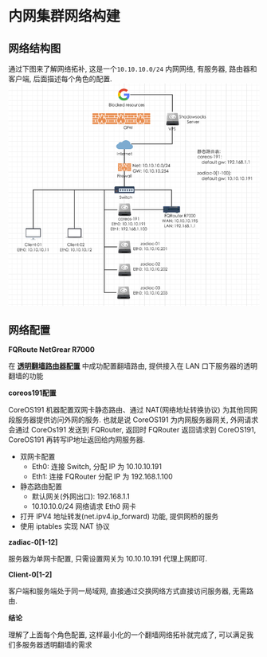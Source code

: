 # 内网集群网络构建

## 网络结构图

通过下图来了解网络拓补, 这是一个`10.10.10.0/24` 内网网络,  有服务器, 路由器和客户端, 后面描述每个角色的配置.![2016-06-23_20-36-40_01](./images/2016-06-23_20-36-40_01.png)

## 网络配置

__FQRoute NetGrear R7000__

在 __[透明翻墙路由器配置](../chapter-1/transparent-router-cross-over-the-wall.md)__ 中成功配置翻墙路由, 提供接入在 LAN 口下服务器的透明翻墙的功能

__coreos191配置__

CoreOS191 机器配置双网卡静态路由、通过 NAT(网络地址转换协议) 为其他同网段服务器提供访问外网的服务. 也就是说 CoreOS191 为内网服务器网关, 外网请求会通过 CoreOs191 发送到 FQRouter, 返回时 FQRouter 返回请求到 CoreOS191, CoreOS191 再转写IP地址返回给内网服务器.

- 双网卡配置
  - Eth0: 连接 Switch, 分配 IP 为 10.10.10.191
  - Eth1: 连接 FQRouter 分配 IP 为 192.168.1.100
- 静态路由配置
  - 默认网关(外网出口): 192.168.1.1
  - 10.10.10.0/24 网络请求 Eth0 网卡
- 打开 IPV4 地址转发(net.ipv4.ip_forward) 功能, 提供网桥的服务
- 使用 iptables 实现 NAT 协议

__zadiac-0[1-12]__

服务器为单网卡配置, 只需设置网关为 10.10.10.191 代理上网即可.

__Client-0[1-2]__

客户端和服务端处于同一局域网, 直接通过交换网络方式直接访问服务器, 无需路由.

__结论__

理解了上面每个角色配置, 这样最小化的一个翻墙网络拓补就完成了, 可以满足我们多服务器透明翻墙的需求